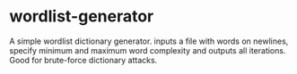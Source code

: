 # wordlist-generator
A simple wordlist dictionary generator. inputs a file with words on newlines, specify minimum and maximum word complexity and outputs all iterations. Good for brute-force dictionary attacks.
